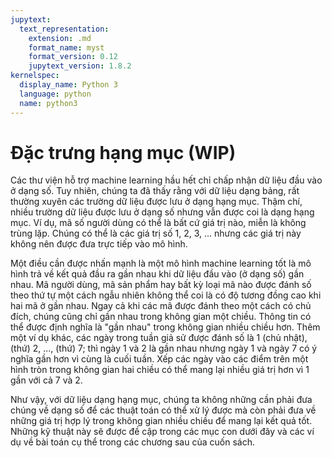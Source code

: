 ```yaml
---
jupytext:
  text_representation:
    extension: .md
    format_name: myst
    format_version: 0.12
    jupytext_version: 1.8.2
kernelspec:
  display_name: Python 3
  language: python
  name: python3
---
```


# Đặc trưng hạng mục (WIP)

Các thư viện hỗ trợ machine learning hầu hết chỉ chấp nhận dữ liệu đầu vào ở dạng số. Tuy nhiên, chúng ta đã thấy rằng với dữ liệu dạng bảng, rất thường xuyên các trường dữ liệu được lưu ở dạng hạng mục. Thậm chí, nhiều trường dữ liệu được lưu ở dạng số nhưng vẫn được coi là dạng hạng mục. Ví dụ, mã số người dùng có thể là bất cứ giá trị nào, miễn là không trùng lặp. Chúng có thể là các giá trị số 1, 2, 3, ... nhưng các giá trị này không nên được đưa trực tiếp vào mô hình.

Một điều cần được nhấn mạnh là một mô hình machine learning tốt là mô hình trả về kết quả đầu ra gần nhau khi dữ liệu đầu vào (ở dạng số) gần nhau. Mã người dùng, mã sản phẩm hay bất kỳ loại mã nào được đánh số theo thứ tự một cách ngẫu nhiên không thể coi là có độ tương đồng cao khi hai mã ở gần nhau. Ngay cả khi các mã được đánh theo một cách có chủ đích, chúng cũng chỉ gần nhau trong không gian một chiều. Thông tin có thể được định nghĩa là "gần nhau" trong không gian nhiều chiều hơn. Thêm một ví dụ khác, các ngày trong tuần giả sử được đánh số là 1 (chủ nhật), (thứ) 2, ..., (thứ) 7; thì ngày 1 và 2 là gần nhau nhưng ngày 1 và ngày 7 có ý nghĩa gần hơn vì cùng là cuối tuần. Xếp các ngày vào các điểm trên một hình tròn trong không gian hai chiều có thể mang lại nhiều giá trị hơn vì 1 gần với cả 7 và 2.

Như vậy, với dữ liệu dạng hạng mục, chúng ta không những cần phải đưa chúng về dạng số để các thuật toán có thể xử lý được mà còn phải đưa về những giá trị hợp lý trong không gian nhiều chiều để mang lại kết quả tốt. Những kỹ thuật này sẽ được đề cập trong các mục con dưới đây và các ví dụ về bài toán cụ thể trong các chương sau của cuốn sách.


```{code-cell} ipython3

```
